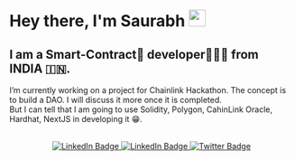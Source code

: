 <h1>Hey there, I'm Saurabh <img src="https://media.giphy.com/media/hvRJCLFzcasrR4ia7z/giphy.gif" width="30px"/></h1>

<!--
<p align="center"><img src="https://pbs.twimg.com/profile_images/1468922298262425600/8YPNr2c1_400x400.jpg" width="250"/></p>

**Saurabhpatil-dev/Saurabhpatil-dev** is a ✨ _special_ ✨ repository because its `README.md` (this file) appears on your GitHub profile.

Here are some ideas to get you started:

- 🔭 I’m currently working on ...
- 🌱 I’m currently learning ...
- 👯 I’m looking to collaborate on ...
- 🤔 I’m looking for help with ...
- 💬 Ask me about ...
- 📫 How to reach me: ...
- 😄 Pronouns: ...
- ⚡ Fun fact: ...
-->
<h2>I am a Smart-Contract📝 developer🧑🏻‍💻 from INDIA 🇮🇳. </h2>
<p> I’m currently working on a project for Chainlink Hackathon. The concept is to build a DAO. I will discuss it more once it is completed.<br>But I can tell that I am going to use Solidity, Polygon, CahinLink Oracle, Hardhat, NextJS in developing it 😁.</p><br>

<div id="badges" align="center">
  <a href="https://www.linkedin.com/in/saurabhpatil-dev/">
  <img src="https://img.shields.io/badge/LinkedIn-blue?style=for-the-badge&logo=linkedin&logoColor=white" alt="LinkedIn Badge"/>
  </a>
  <a href="https://learnweb3.io/profiles/SaurabhPatil">
  <img src="https://img.shields.io/badge/LearnWeb3DAO-purple?style=for-the-badge" alt="LinkedIn Badge"/>
  </a>
  <a href="https://twitter.com/saurabh17999">
  <img src="https://img.shields.io/badge/Twitter-blue?style=for-the-badge&logo=twitter&logoColor=white" alt="Twitter Badge"/>
  </a>
</div>







